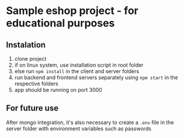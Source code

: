 # Sample eshop project - for educational purposes

## Instalation
1) clone project
2) if on linux system, use installation script in root folder
3) else run `npm install` in the client and server folders
4) run backend and frontend servers separately using `npm start` in the respective folders
5) app should be running on port 3000


## For future use
After mongo integration, it's also necessary to create a `.env` file in the server folder with environment variables such as passwords
